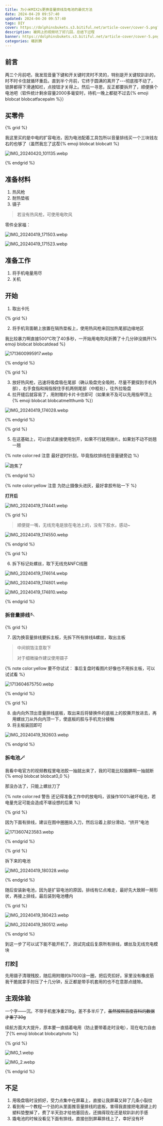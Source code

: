 ```yaml
---
title: 为小米MIX2s更换音量排线及电池的最优方法
date: 2024-04-20 09:57:40
updated: 2024-04-20 09:57:40
tags: DIY
cover: https://dolphinsbukets.s3.bitiful.net/article-cover/cover-5.png?fmt=avif
description: 被网上的视频坑了好几回，总结下过程
banner: https://dolphinsbukets.s3.bitiful.net/article-cover/cover-5.png?fmt=avif&q=50
categories: 瞎折腾
---
```


## 前言

两三个月前吧，我发现音量下键和开关键时灵时不灵的，特别是开关键软趴趴的，时不时卡住就循环重启。直到半个月前，它终于圆满的离开了---彻底按不动了，锁屏都得下滑通知栏，点按钮才关得上。然后一寻思，反正都要拆开了，顺便换个电池吧（软件统计剩余容量2000多毫安时，待机一晚上都挺不过去{% emoji blobcat blobcatfacepalm %}）

## 买零件

{% grid %}
<!-- cell -->

我这里买的是中电的扩容电池，因为电池配着工具包所以音量排线买一个三块钱左右的也够了（虽然我忘了这茬{% emoji blobcat blobcatt %}

<!-- cell -->

![IMG_20240420_101135.webp](https://onep.hzchu.top/mount/pic/myself/2024/04/66236c3bdeec7.webp?fmt=avif)

{% endgrid %}

## 准备材料

1. 热风枪
2. 耐热垫板
3. 镊子

> 若没有热风枪，可使用电吹风

零件全家福：

![IMG_20240419_171503.webp](https://onep.hzchu.top/mount/pic/myself/2024/04/6623725117296.webp?fmt=avif)

![IMG_20240419_171523.webp](https://onep.hzchu.top/mount/pic/myself/2024/04/662378a301bac.webp?fmt=avif)

## 准备工作

1. 将手机电量用尽
2. 关机

## 开始

1. 取出卡托

{% grid %}

 <!-- cell -->

2. 将手机背面朝上放置在隔热垫板上，使用热风枪来回加热尾部边缘地区

我比较暴力啊直接500°C吹了40多秒，一开始用电吹风折腾了十几分钟没搞开{% emoji blobcat blobcatdead %}

<!-- cell -->

![1713600995917.webp](https://onep.hzchu.top/mount/pic/myself/2024/04/662379e57f7ba.webp?fmt=avif)

{% endgrid %}

{% grid %}

 <!-- cell -->

3. 放好热风枪，迅速将吸盘吸在尾部（确认吸盘完全吸附，尽量不要探到手机外部），右手食指和拇指按住手机两侧尾部（中框处），往外拉吸盘
4. 拉开缝后就容易了，用附赠的卡片卡住即可（如果来不及可以先用指甲顶上{% emoji blobcat blobcatmeltthumb %}）

<!-- cell -->

![IMG_20240419_174028.webp](https://onep.hzchu.top/mount/pic/myself/2024/04/66237c258bed3.webp?fmt=avif)

{% endgrid %}

{% grid %}

<!-- cell -->

5. 在这基础上，可以尝试直接使用划开，如果不行就用拨片。如果划不动不妨翘一翘

{% note color:red 注意 最好逆时针刮，毕竟指纹排线在音量键旁边 %}

<!-- cell -->

![跑焦了](https://onep.hzchu.top/mount/pic/myself/2024/04/66237e34a5c81.webp?fmt=avif)

{% endgrid %}

{% note color:yellow 注意 为防止摄像头进灰，最好拿胶布贴一下 %}

**打开后**

![IMG_20240419_174441.webp](https://onep.hzchu.top/mount/pic/myself/2024/04/66237f27423c3.webp?fmt=avif)

{% grid %}

<!-- cell -->

> 顺便提一嘴，无线充电是放在电池上的，没有下胶水，感动~

<!-- cell -->

![IMG_20240419_174550.webp](https://onep.hzchu.top/mount/pic/myself/2024/04/66237fcc8d7d8.webp?fmt=avif)

{% endgrid %}

{% grid %}

<!-- cell -->

6. 拆下标记处螺丝，取下无线充&NFC线圈

<!-- cell -->

![IMG_20240419_174614.webp](https://onep.hzchu.top/mount/pic/myself/2024/04/6623803f65b52.webp?fmt=avif)

<!-- cell -->

![IMG_20240419_174801.webp](https://onep.hzchu.top/mount/pic/myself/2024/04/662380f394c47.webp?fmt=avif)

<!-- cell -->

![IMG_20240419_174810.webp](https://onep.hzchu.top/mount/pic/myself/2024/04/662382eb16441.webp?fmt=avif)

{% endgrid %}

### 拆音量排线🪡

{% grid %}

<!-- cell -->

7. 因为换音量排线要拆主板，先拆下所有排线&螺丝，取出主板

> 中间铜箔注意取下
>
> 对于细微操作建议使用镊子

{% note color:yellow 要不你试试： 事后复盘时看图片好像也不用拆主板，可以试试看 %}

<!-- cell -->

![1713604675750.webp](https://onep.hzchu.top/mount/pic/myself/2024/04/6623883f1d521.webp?fmt=avif)

{% endgrid %}

{% grid %}

<!-- cell -->

8. 由内向外顶出音量排线底板，取出来后将替换件的底板上的胶撕开放进去，再用螺丝刀从外向内顶一下，使底板的胶与手机充分接触
9. 将主板装回即可

<!-- cell -->

![IMG_20240419_182603.webp](https://onep.hzchu.top/mount/pic/myself/2024/04/66238c7e4e319.webp?fmt=avif)

{% endgrid %}

### 拆电池🪄

我看中电官方的视频教程里电池胶一抽就出来了，我的可能比较腼腆啊一抽就断{% emoji blobcat blobcat0_0 %}

那没办法了，只能上螺丝刀了

{% note color:red 警告 还记得准备工作中的放电吗，该操作100%破坏电池，若电量充足可能会造成不堪设想的后果 %}

{% grid %}

<!-- cell -->

因为下面有排线，建议在图中圈圈处入刀，然后沿着上部分滑动，“挤开”电池

<!-- cell -->

![1713607423583.webp](https://onep.hzchu.top/mount/pic/myself/2024/04/662393045e7b1.webp?fmt=avif)

{% endgrid %}

{% grid %}

<!-- cell -->

拆下来的电池

<!-- cell -->

![IMG_20240419_180328.webp](https://onep.hzchu.top/mount/pic/myself/2024/04/662394407ef95.webp?fmt=avif)

{% endgrid %}

随后安装新电池，因为是扩容电池的原因，排线有亿点难走，最好先大致掰一掰形状，再接上排线，最后装到电池槽内

{% grid %}

<!-- cell -->

![IMG_20240419_180423.webp](https://onep.hzchu.top/mount/pic/myself/2024/04/66239559f35fe.webp?fmt=avif)

<!-- cell -->

![IMG_20240419_180512.webp](https://onep.hzchu.top/mount/pic/myself/2024/04/662394ac4c87f.webp?fmt=avif)

{% endgrid %}

到这一步了可以试下能不能开机了，测试完成后复原所有排线，螺丝及无线充电模块

### 打胶🧪

先用镊子清理残胶，随后用附赠的b7000涂一圈，把后壳扣好。家里没有橡皮筋我干脆就拿手肘压了十几分钟，反正都是带手机套用的也不在意那点缝隙。

## 主观体验

一个字——沉。不带手机套净重219g，差不多半斤了，~~虽然按照百度百科的数据才重了30g~~

续航方面大大提升，原本要一直插着电用（防止要带着走时没电），现在电力自由了{% emoji blobcat blobcatphoto %}

{% grid %}

<!-- cell -->

![IMG_1.webp](https://onep.hzchu.top/mount/pic/myself/2024/04/662399124e3c2.webp?fmt=avif)

<!-- cell -->

![IMG_2.webp](https://onep.hzchu.top/mount/pic/myself/2024/04/6623990c31570.webp?fmt=avif)

{% endgrid %}

## 不足

1. 用吸盘吸时没抓好，受力点集中在屏幕上，直接让我屏幕又碎了几条小裂纹
2. 看到有一个教程一个劲的从里面推音量排线的底板，害得我直接把电源键上的塑料垫整掉了，费了半天劲才给他塞回去，还搞得现在还是软趴趴的手感
3. 撬电池的时候没看见下面有排线，直接创到屏幕排线上了，幸好没有坏
